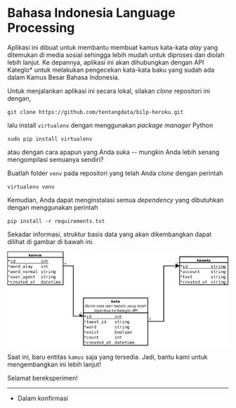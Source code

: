 # Bahasa Indonesia Language Processing

Aplikasi ini dibuat untuk membantu membuat kamus kata-kata _alay_ yang ditemukan di media sosial sehingga lebih mudah untuk diproses dan diolah lebih lanjut. Ke depannya, aplikasi ini akan dihubungkan dengan API Kateglo* untuk melakukan pengecekan kata-kata baku yang sudah ada dalam Kamus Besar Bahasa Indonesia.

Untuk menjalankan aplikasi ini secara lokal, silakan _clone_ repositori ini dengan,

    git clone https://github.com/tentangdata/bilp-heroku.git

lalu install `virtualenv`  dengan menggunakan _package manager_ Python

    sudo pip install virtualenv

atau dengan cara apapun yang Anda suka -- mungkin Anda lebih senang mengompilasi semuanya sendiri?

Buatlah folder `venv` pada repositori yang telah Anda _clone_ dengan perintah

    virtualenv venv

Kemudian, Anda dapat menginstalasi semua _dependency_ yang dibutuhkan dengan menggunakan perintah

    pip install -r requirements.txt

Sekadar informasi, struktur basis data yang akan dikembangkan dapat dilihat di gambar di bawah ini.

![ER-Diagram](bilp-er.png)

Saat ini, baru entitas `kamus` saja yang tersedia. Jadi, bantu kami untuk mengembangkan ini lebih lanjut!

Selamat bereksperimen!

***

* Dalam konfirmasi
